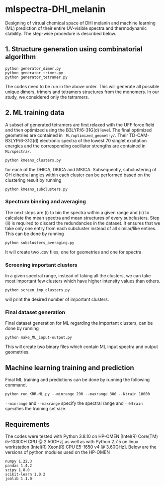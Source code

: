 # mlspectra-DHI_melanin

Designing of virtual chemical space of DHI melanin and machine learning (ML) prediction of their entire UV-visible spectra and thermodynamic stability. 
The step-wise procedure is described below.

## 1. Structure generation using combinatorial algorithm
```
python generator_dimer.py
python generator_trimer.py
python generator_tetramer.py
```
The codes need to be run in the above order. This will generate all possible unique dimers, trimers and tetramers structures from the monomers. 
In our study, we considered only the tetramers.
## 2. ML training data 
A subset of generated tetramers are first relaxed with the UFF force field and then optimized using the B3LYP/6-31G(d) level. The final optimized geometries are contained in ``` ML/optimized_geometry/```. Their TD-CAM-B3LYP/6-31G(d) electronic spectra of the lowest 70 singlet excitation energies and the corresponding oscillator strengths are contained in ``` ML/spectra/```.
```
python kmeans_clusters.py
```
for each of the DHICA, DKICA and MKICA.
Subsequently, subclustering of OH dihedral angles within each cluster can be performed based on the clustering result by running 
```
python kmeans_subclusters.py
```
### Spectrum binning and averaging
The next steps are (i) to bin the spectra within a given range and (ii) to calculate the mean spectra and mean structures of every subclusters. Step (ii) is required to discard the redundancies in the dataset. It ensures that we take only one entry from each subcluster instead of all similar/like entires. 
This can be done by running 
```
python subclusters_averaging.py
```
It will create two .csv files; one for geometries and one for spectra.
### Screening important clusters
In a given spectral range, instead of taking all the clusters, we can take most important few clusters which have higher intensity values than others. 
```
python screen_imp_clusters.py
```
will print the desired number of important clusters.
### Final dataset generation
Final dataset generation for ML regarding the important clusters, can be done by running 
```
python make_ML_input-output.py
```
This will create two binary files which contain ML input spectra and output geometries.
## Machine learning training and prediction
Final ML training and predictions can be done by running the following command, 
```
python run_KRR-ML.py --minrange 290 --maxrange 300 --Ntrain 10000
```
`--minrange` and `--maxrange` specify the spectral range and `--Ntrain` specifies the training set size.
## Requirements
The codes were tested with Python 3.8.10 on HP-OMEN [Intel(R) Core(TM) i5-10300H CPU @ 2.50GHz] as well as with Python 2.7.5 on linux workstation [Intel(R) Xeon(R) CPU E5-1650 v4 @ 3.60GHz]. Below are the versions of python modules used on the HP-OMEN
```
numpy 1.22.3
pandas 1.4.2
scipy 1.8.0
scikit-learn 1.0.2
joblib 1.1.0
```
